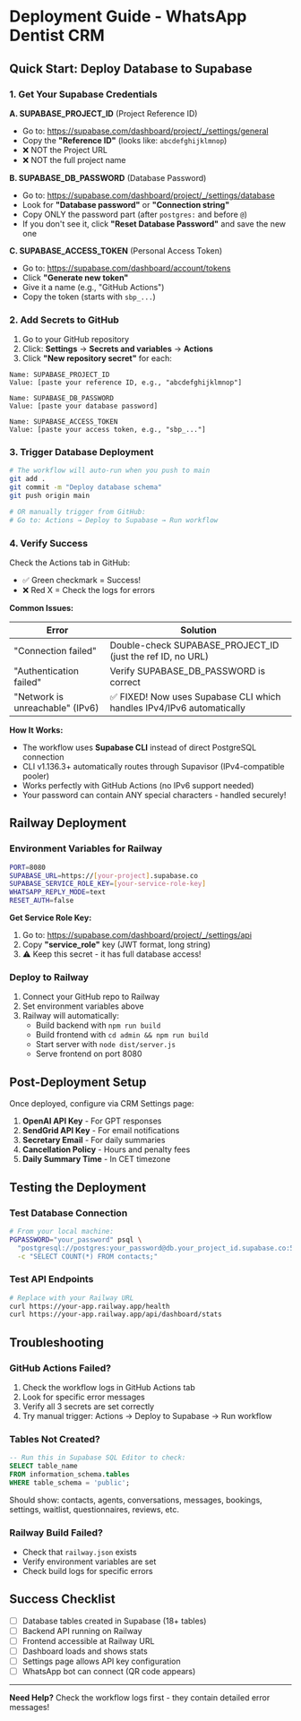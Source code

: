 # Deployment Guide - WhatsApp Dentist CRM

## Quick Start: Deploy Database to Supabase

### 1. Get Your Supabase Credentials

**A. SUPABASE_PROJECT_ID** (Project Reference ID)
- Go to: https://supabase.com/dashboard/project/_/settings/general
- Copy the **"Reference ID"** (looks like: `abcdefghijklmnop`)
- ❌ NOT the Project URL
- ❌ NOT the full project name

**B. SUPABASE_DB_PASSWORD** (Database Password)
- Go to: https://supabase.com/dashboard/project/_/settings/database
- Look for **"Database password"** or **"Connection string"**
- Copy ONLY the password part (after `postgres:` and before `@`)
- If you don't see it, click **"Reset Database Password"** and save the new one

**C. SUPABASE_ACCESS_TOKEN** (Personal Access Token)
- Go to: https://supabase.com/dashboard/account/tokens
- Click **"Generate new token"**
- Give it a name (e.g., "GitHub Actions")
- Copy the token (starts with `sbp_...`)

### 2. Add Secrets to GitHub

1. Go to your GitHub repository
2. Click: **Settings** → **Secrets and variables** → **Actions**
3. Click **"New repository secret"** for each:

```
Name: SUPABASE_PROJECT_ID
Value: [paste your reference ID, e.g., "abcdefghijklmnop"]

Name: SUPABASE_DB_PASSWORD  
Value: [paste your database password]

Name: SUPABASE_ACCESS_TOKEN
Value: [paste your access token, e.g., "sbp_..."]
```

### 3. Trigger Database Deployment

```bash
# The workflow will auto-run when you push to main
git add .
git commit -m "Deploy database schema"
git push origin main

# OR manually trigger from GitHub:
# Go to: Actions → Deploy to Supabase → Run workflow
```

### 4. Verify Success

Check the Actions tab in GitHub:
- ✅ Green checkmark = Success!
- ❌ Red X = Check the logs for errors

**Common Issues:**

| Error | Solution |
|-------|----------|
| "Connection failed" | Double-check SUPABASE_PROJECT_ID (just the ref ID, no URL) |
| "Authentication failed" | Verify SUPABASE_DB_PASSWORD is correct |
| "Network is unreachable" (IPv6) | ✅ FIXED! Now uses Supabase CLI which handles IPv4/IPv6 automatically |

**How It Works:**
- The workflow uses **Supabase CLI** instead of direct PostgreSQL connection
- CLI v1.136.3+ automatically routes through Supavisor (IPv4-compatible pooler)
- Works perfectly with GitHub Actions (no IPv6 support needed)
- Your password can contain ANY special characters - handled securely!

## Railway Deployment

### Environment Variables for Railway

```bash
PORT=8080
SUPABASE_URL=https://[your-project].supabase.co
SUPABASE_SERVICE_ROLE_KEY=[your-service-role-key]
WHATSAPP_REPLY_MODE=text
RESET_AUTH=false
```

**Get Service Role Key:**
1. Go to: https://supabase.com/dashboard/project/_/settings/api
2. Copy **"service_role"** key (JWT format, long string)
3. ⚠️ Keep this secret - it has full database access!

### Deploy to Railway

1. Connect your GitHub repo to Railway
2. Set environment variables above
3. Railway will automatically:
   - Build backend with `npm run build`
   - Build frontend with `cd admin && npm run build`
   - Start server with `node dist/server.js`
   - Serve frontend on port 8080

## Post-Deployment Setup

Once deployed, configure via CRM Settings page:

1. **OpenAI API Key** - For GPT responses
2. **SendGrid API Key** - For email notifications
3. **Secretary Email** - For daily summaries
4. **Cancellation Policy** - Hours and penalty fees
5. **Daily Summary Time** - In CET timezone

## Testing the Deployment

### Test Database Connection
```bash
# From your local machine:
PGPASSWORD="your_password" psql \
  "postgresql://postgres:your_password@db.your_project_id.supabase.co:5432/postgres?sslmode=require" \
  -c "SELECT COUNT(*) FROM contacts;"
```

### Test API Endpoints
```bash
# Replace with your Railway URL
curl https://your-app.railway.app/health
curl https://your-app.railway.app/api/dashboard/stats
```

## Troubleshooting

### GitHub Actions Failed?

1. Check the workflow logs in GitHub Actions tab
2. Look for specific error messages
3. Verify all 3 secrets are set correctly
4. Try manual trigger: Actions → Deploy to Supabase → Run workflow

### Tables Not Created?

```sql
-- Run this in Supabase SQL Editor to check:
SELECT table_name 
FROM information_schema.tables 
WHERE table_schema = 'public';
```

Should show: contacts, agents, conversations, messages, bookings, settings, waitlist, questionnaires, reviews, etc.

### Railway Build Failed?

- Check that `railway.json` exists
- Verify environment variables are set
- Check build logs for specific errors

## Success Checklist

- [ ] Database tables created in Supabase (18+ tables)
- [ ] Backend API running on Railway
- [ ] Frontend accessible at Railway URL
- [ ] Dashboard loads and shows stats
- [ ] Settings page allows API key configuration
- [ ] WhatsApp bot can connect (QR code appears)

---

**Need Help?** Check the workflow logs first - they contain detailed error messages!
